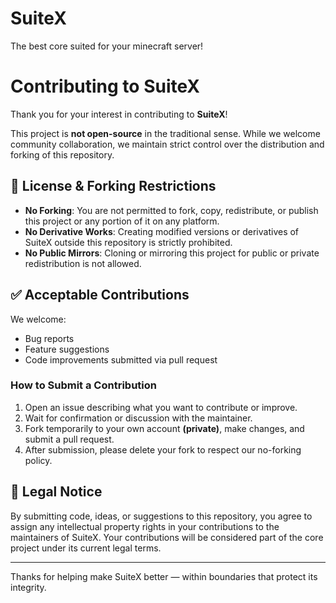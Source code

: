 # SuiteX
The best core suited for your minecraft server!


# Contributing to SuiteX

Thank you for your interest in contributing to **SuiteX**!

This project is **not open-source** in the traditional sense. While we welcome community collaboration, we maintain strict control over the distribution and forking of this repository.

## 🚫 License & Forking Restrictions

- **No Forking**: You are not permitted to fork, copy, redistribute, or publish this project or any portion of it on any platform.
- **No Derivative Works**: Creating modified versions or derivatives of SuiteX outside this repository is strictly prohibited.
- **No Public Mirrors**: Cloning or mirroring this project for public or private redistribution is not allowed.

## ✅ Acceptable Contributions

We welcome:
- Bug reports
- Feature suggestions
- Code improvements submitted via pull request

### How to Submit a Contribution

1. Open an issue describing what you want to contribute or improve.
2. Wait for confirmation or discussion with the maintainer.
3. Fork temporarily to your own account **(private)**, make changes, and submit a pull request.
4. After submission, please delete your fork to respect our no-forking policy.

## 📜 Legal Notice

By submitting code, ideas, or suggestions to this repository, you agree to assign any intellectual property rights in your contributions to the maintainers of SuiteX. Your contributions will be considered part of the core project under its current legal terms.

---

Thanks for helping make SuiteX better — within boundaries that protect its integrity.
